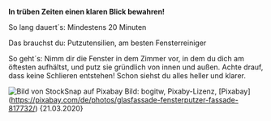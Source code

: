 **In trüben Zeiten einen klaren Blick bewahren!** 

So lang dauert´s: Mindestens 20 Minuten

Das brauchst du: Putzutensilien, am besten Fensterreiniger

So geht´s: Nimm dir die Fenster in dem Zimmer vor, in dem du dich am öftesten aufhältst, und putz sie gründlich von innen und außen. Achte drauf, dass keine Schlieren entstehen! Schon siehst du alles heller und klarer.

![Bild von StockSnap auf Pixabay](https://cdn.pixabay.com/photo/2015/06/22/15/53/glass-facade-817732_1280.jpg)
Bild: bogitw, Pixaby-Lizenz, [Pixabay] (https://pixabay.com/de/photos/glasfassade-fensterputzer-fassade-817732/) {21.03.2020}
